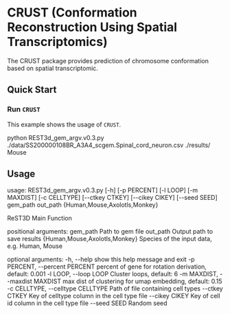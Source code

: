 # CRUST (Conformation Reconstruction Using Spatial Transcriptomics)

The CRUST package provides prediction of chromosome conformation based on spatial transcriptomic.

## Quick Start

### Run `CRUST`
This example shows the usage of `CRUST`.

python REST3d_gem_argv.v0.3.py ./data/SS200000108BR_A3A4_scgem.Spinal_cord_neuron.csv ./results/ Mouse

## Usage

usage: REST3d_gem_argv.v0.3.py [-h] [-p PERCENT] [-l LOOP] [-m MAXDIST] [-c CELLTYPE] [--ctkey CTKEY] [--cikey CIKEY] [--seed SEED] gem_path out_path {Human,Mouse,Axolotls,Monkey}

ReST3D Main Function

positional arguments:
  gem_path              Path to gem file
  out_path              Output path to save results
  {Human,Mouse,Axolotls,Monkey}
                        Species of the input data, e.g. Human, Mouse

optional arguments:
  -h, --help            show this help message and exit
  -p PERCENT, --percent PERCENT
                        percent of gene for rotation derivation, default: 0.001
  -l LOOP, --loop LOOP  Cluster loops, default: 6
  -m MAXDIST, --maxdist MAXDIST
                        max dist of clustering for umap embedding, default: 0.15
  -c CELLTYPE, --celltype CELLTYPE
                        Path of file containing cell types
  --ctkey CTKEY         Key of celltype column in the cell type file
  --cikey CIKEY         Key of cell id column in the cell type file
  --seed SEED           Random seed